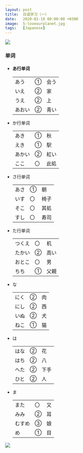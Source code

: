 ```yaml
---
layout: post
title:  日语学习（一）
date:   2020-02-10 00:00:00 +0300
image:  5-loveourplanet.jpg
tags:   [Japanese]
---
```


![]({{site.baseurl}}/img/4-snowdrop.jpg)

### 单词

* #### あ行单词

  |        |      |      |
  | ------ | ---- | ---- |
  | あう   | ①    | 会う |
  | いえ   | ②    | 家   |
  | うえ   | ②    | 上   |
  | あおい | ②    | 青い |

* か行单词

  |        |      |      |
  | ------ | ---- | ---- |
  | あき   | ①    | 秋   |
  | えき   | ①    | 駅   |
  | あかい | ②    | 紅い |
  | ここ   | 〇   | 此処 |

* さ行单词

  |      |      |      |
  | ---- | ---- | ---- |
  | あさ | ①    | 朝   |
  | いす | 〇   | 椅子 |
  | そこ | 〇   | 其処 |
  | すし | 〇   | 寿司 |

* た行单词

  |        |      |      |
  | ------ | ---- | ---- |
  | つくえ | 〇   | 机   |
  | たかい | ②    | 高い |
  | おとこ | 〇   | 男   |
  | ちち   | ①    | 父親 |

* な

  |      |      |      |
  | ---- | ---- | ---- |
  | にく | ②    | 肉   |
  | にし | ②    | 西   |
  | いぬ | ②    | 犬   |
  | ねこ | ①    | 猫   |

* は

  |      |      |      |
  | ---- | ---- | ---- |
  | はな | ②    | 花   |
  | はち | ②    | 八   |
  | へた | ②    | 下手 |
  | ひと | ②    | 人   |

* ま

  |        |      |      |
  | ------ | ---- | ---- |
  | また   | 〇   | 又   |
  | みみ   | ②    | 耳   |
  | むすめ | ③    | 娘   |
  | め     | ①    | 目   |


![]({{site.baseurl}}/img/4-asia.jpg)

